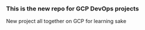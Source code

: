 ### This is the new repo for GCP DevOps projects
New project all together on GCP for learning sake

